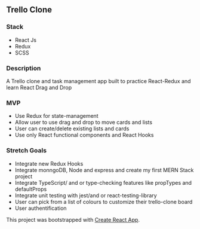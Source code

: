 ## Trello Clone

### Stack

- React Js
- Redux
- SCSS

### Description

A Trello clone and task management app built to practice React-Redux and learn React Drag and Drop

### MVP

- Use Redux for state-management
- Allow user to use drag and drop to move cards and lists
- User can create/delete existing lists and cards
- Use only React functional components and React Hooks

### Stretch Goals

- Integrate new Redux Hooks
- Integrate monngoDB, Node and express and create my first MERN Stack project
- Integrate TypeScript/ and or type-checking features like propTypes and defaultProps
- Integrate unit testing with jest/and or react-testing-library
- User can pick from a list of colours to customize their trello-clone board
- User authentification

This project was bootstrapped with [Create React App](https://github.com/facebook/create-react-app).

